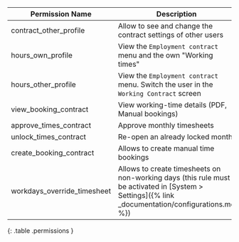 
| Permission Name             | Description                                                                                                                                      |
|-----------------------------|--------------------------------------------------------------------------------------------------------------------------------------------------|
| contract_other_profile      | Allow to see and change the contract settings of other users                                                                                     |
| hours_own_profile           | View the `Employment contract` menu and the own "Working times"                                                                                  |
| hours_other_profile         | View the `Employment contract` menu. Switch the user in the `Working Contract` screen                                                            |
| view_booking_contract       | View working-time details (PDF, Manual bookings)                                                                                                 |
| approve_times_contract      | Approve monthly timesheets                                                                                                                       |
| unlock_times_contract       | Re-open an already locked month                                                                                                                  |
| create_booking_contract     | Allows to create manual time bookings                                                                                                            |
| workdays_override_timesheet | Allows to create timesheets on non-working days (this rule must be activated in [System > Settings]({% link _documentation/configurations.md %}) |
{: .table .permissions }
